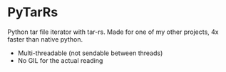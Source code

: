# PyTarRs
 Python tar file iterator with tar-rs. Made for one of my other projects, 4x faster than native python. 
 - Multi-threadable (not sendable between threads)
 - No GIL for the actual reading
